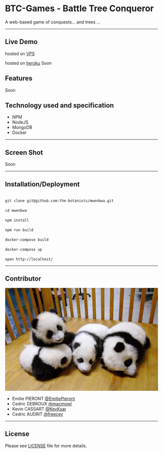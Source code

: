 # BTC-Games - Battle Tree Conqueror


A web-based game of conquests… and trees ...


___

## Live Demo

hosted on [VPS](https://battletree.neant.be/)

hosted on [heroku](https://btc-liege.herokuapp.com/) Soon

## Features

Soon

## Technology used and specification

- NPM
- NodeJS
- MongoDB
- Docker
___
## Screen Shot

Soon

___
## Installation/Deployment

```

git clone git@github.com:the-botanists/mwenbwa.git

cd mwenbwa

npm install

npm run build

docker-compose build

docker-compose up

open http://localhost/

```

___
## Contributor

![alt text](doc/team-4p.jpg?raw=true "Team Pictures" )

* Emilie PIERONT    [@EmiliePieront](https://github.com/EmiliePieront/)
* Cedric DEBROUX    [@macmowl](https://github.com/Cedricdebroux/)
* Kevin CASSART     [@KevKsar](https://github.com/KevKsar/)
* Cedric AUDRIT     [@freecey](https://github.com/freecey/)

___

## License
Please see [LICENSE](https://github.com/the-botanists/mwenbwa/raw/main/LICENSE) file for more details.
